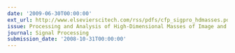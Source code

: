 ```yaml
---
date: '2009-06-30T00:00:00'
ext_url: http://www.elsevierscitech.com/rss/pdfs/cfp_sigpro_hdmasses.pdf
issue: Processing and Analysis of High-Dimensional Masses of Image and Signal Data
journal: Signal Processing
submission_date: '2008-10-31T00:00:00'
---
```

